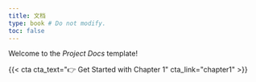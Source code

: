 ```yaml
---
title: 文档
type: book # Do not modify.
toc: false
---
```


Welcome to the _Project Docs_ template!

{{< cta cta_text="👉 Get Started with Chapter 1" cta_link="chapter1" >}}

